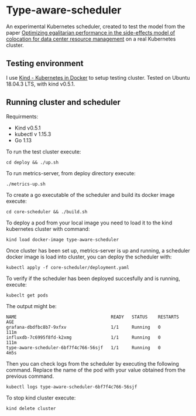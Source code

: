 # Type-aware-scheduler

An experimental Kubernetes scheduler, created to test the model from the paper [Optimizing egalitarian performance in the side-effects model of colocation for data center resource management](https://arxiv.org/abs/1610.07339) on a real Kubernetes cluster. 

## Testing environment

I use [Kind - Kubernetes in Docker](https://github.com/kubernetes-sigs/kind) to setup testing cluster. Tested on Ubuntu 18.04.3 LTS, with kind v0.5.1. 

## Running cluster and scheduler

Requirments:
- Kind v0.5.1
- kubectl v 1.15.3
- Go 1.13 

To run the test cluster execute:

`cd deploy && ./up.sh`

To run metrics-server, from deploy directory execute:

`./metrics-up.sh`

To create a go executable of the scheduler and build its docker image execute:

`cd core-scheduler && ./build.sh`

To deploy a pod from your local image you need to load it to the kind kubernetes cluster with command:

`kind load docker-image type-aware-scheduler`

Once cluster has been set up, metrics-server is up and running, a scheduler docker image is load into cluster, you can deploy the scheduler with:

`kubectl apply -f core-scheduler/deployment.yaml`

To verify if the scheduler has been deployed succesfully and is running, execute:

`kubeclt get pods`

The output might be:

```
NAME                                    READY   STATUS    RESTARTS   AGE
grafana-dbdfbc8b7-9xfxv                 1/1     Running   0          111m
influxdb-7c6995f8fd-k2xmg               1/1     Running   0          111m
type-aware-scheduler-6bf7f4c766-56sjf   1/1     Running   0          4m5s
```

Then you can check logs from the scheduler by executing the following command. Replace the name of the pod with your value obtained from the previous command.

`kubectl logs type-aware-scheduler-6bf7f4c766-56sjf`

To stop kind cluster execute:

`kind delete cluster`

